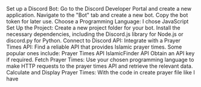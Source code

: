 Set up a Discord Bot:
  Go to the Discord Developer Portal and create a new application.
  Navigate to the "Bot" tab and create a new bot.
  Copy the bot token for later use.
Choose a Programming Language:
  I chose JavaScript
Set Up the Project:
  Create a new project folder for your bot.
  Install the necessary dependencies, including the Discord.js library for Node.js or discord.py for Python.
Connect to Discord API:
Integrate with a Prayer Times API:
  Find a reliable API that provides Islamic prayer times. Some popular ones include:
    Prayer Times API
    IslamicFinder API
  Obtain an API key if required.
Fetch Prayer Times:
  Use your chosen programming language to make HTTP requests to the prayer times API and retrieve the relevant data.
Calculate and Display Prayer Times: 
  With the code in create prayer file like I have
